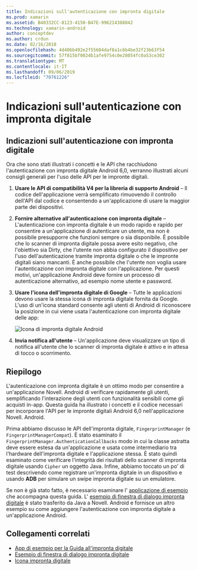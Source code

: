```yaml
---
title: Indicazioni sull'autenticazione con impronta digitale
ms.prod: xamarin
ms.assetid: B40332CC-8123-4150-B47E-996214388842
ms.technology: xamarin-android
author: conceptdev
ms.author: crdun
ms.date: 02/16/2018
ms.openlocfilehash: 4d406b492e2f55604daf8a1c6b4be32f23b63f54
ms.sourcegitcommit: 57f815bf0024b1afe9754c0e28054fc0a53ce302
ms.translationtype: MT
ms.contentlocale: it-IT
ms.lasthandoff: 09/06/2019
ms.locfileid: "70761226"
---
```

# <a name="fingerprint-authentication-guidance"></a>Indicazioni sull'autenticazione con impronta digitale

## <a name="fingerprint-authentication-guidance"></a>Indicazioni sull'autenticazione con impronta digitale

Ora che sono stati illustrati i concetti e le API che racchiudono l'autenticazione con impronta digitale Android 6,0, verranno illustrati alcuni consigli generali per l'uso delle API per le impronte digitali.

1. **Usare le API di compatibilità V4 per la libreria di supporto Android** &ndash; Il codice dell'applicazione verrà semplificato rimuovendo il controllo dell'API dal codice e consentendo a un'applicazione di usare la maggior parte dei dispositivi.
2. **Fornire alternative all'autenticazione con impronta digitale** &ndash; L'autenticazione con impronta digitale è un modo rapido e rapido per consentire a un'applicazione di autenticare un utente, ma non è possibile presupporre che funzioni sempre o sia disponibile. È possibile che lo scanner di impronta digitale possa avere esito negativo, che l'obiettivo sia Dirty, che l'utente non abbia configurato il dispositivo per l'uso dell'autenticazione tramite impronta digitale o che le impronte digitali siano mancanti. È anche possibile che l'utente non voglia usare l'autenticazione con impronta digitale con l'applicazione. Per questi motivi, un'applicazione Android deve fornire un processo di autenticazione alternativo, ad esempio nome utente e password.
3. **Usare l'icona dell'impronta digitale di Google** &ndash; Tutte le applicazioni devono usare la stessa icona di impronta digitale fornita da Google. L'uso di un'icona standard consente agli utenti di Android di riconoscere la posizione in cui viene usata l'autenticazione con impronta digitale delle app: 
    
    ![Icona di impronta digitale Android](summary-images/ic-fp-40px.png)
    
4. **Invia notifica all'utente** &ndash; Un'applicazione deve visualizzare un tipo di notifica all'utente che lo scanner di impronta digitale è attivo e in attesa di tocco o scorrimento. 

## <a name="summary"></a>Riepilogo

L'autenticazione con impronta digitale è un ottimo modo per consentire a un'applicazione Novell. Android di verificare rapidamente gli utenti, semplificando l'interazione degli utenti con funzionalità sensibili come gli acquisti in-app. Questa guida ha illustrato i concetti e il codice necessari per incorporare l'API per le impronte digitali Android 6,0 nell'applicazione Novell. Android.

Prima abbiamo discusso le API dell'impronta digitale, `FingerprintManager` (e `FingerprintManagerCompat`). È stato esaminato il `FingerprintManager.AuthenticationCallbacks` modo in cui la classe astratta deve essere estesa da un'applicazione e usata come intermediario tra l'hardware dell'impronta digitale e l'applicazione stessa. È stato quindi esaminato come verificare l'integrità dei risultati dello scanner di impronta digitale usando `Cipher` un oggetto Java. Infine, abbiamo toccato un po' di test descrivendo come registrare un'impronta digitale in un dispositivo e usando **ADB** per simulare un swipe impronta digitale su un emulatore. 

Se non è già stato fatto, è necessario esaminare l' [applicazione di esempio](https://github.com/xamarin/monodroid-samples/tree/master/FingerprintGuide) che accompagna questa guida. L' [esempio di finestra di dialogo impronta digitale](https://docs.microsoft.com/samples/xamarin/monodroid-samples/android-m-fingerprintdialog) è stato trasferito da Java a Novell. Android e fornisce un altro esempio su come aggiungere l'autenticazione con impronta digitale a un'applicazione Android.

## <a name="related-links"></a>Collegamenti correlati

- [App di esempio per la Guida all'impronta digitale](https://github.com/xamarin/monodroid-samples/tree/master/FingerprintGuide)
- [Esempio di finestra di dialogo impronta digitale](https://docs.microsoft.com/samples/xamarin/monodroid-samples/android-m-fingerprintdialog)
- [Icona impronta digitale](https://raw.githubusercontent.com/xamarin/monodroid-samples/master/FingerprintGuide/FingerprintSampleApp/Resources/drawable-hdpi/ic_fp_40px.png)
